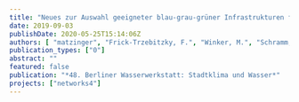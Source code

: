 ```yaml
---
title: "Neues zur Auswahl geeigneter blau-grau-grüner Infrastrukturen für das Quartier"
date: 2019-09-03
publishDate: 2020-05-25T15:14:06Z
authors: [ "matzinger", "Frick-Trzebitzky, F.", "Winker, M.", "Schramm, E." ]
publication_types: ["0"]
abstract: ""
featured: false
publication: "*48. Berliner Wasserwerkstatt: Stadtklima und Wasser*"
projects: ["networks4"]
---
```


